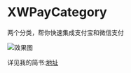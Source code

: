 # XWPayCategory
两个分类，帮你快速集成支付宝和微信支付

![效果图](http://upload-images.jianshu.io/upload_images/1154055-06b6e788f87c7559.gif?imageMogr2/auto-orient/strip)

详见我的简书:[地址](http://www.jianshu.com/p/5027721f4097)
